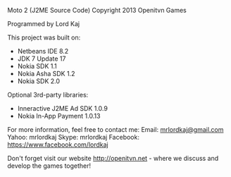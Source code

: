 Moto 2 (J2ME Source Code)
Copyright 2013 Openitvn Games

Programmed by Lord Kaj

This project was built on:
- Netbeans IDE 8.2
- JDK 7 Update 17
- Nokia SDK 1.1
- Nokia Asha SDK 1.2
- Nokia SDK 2.0

Optional 3rd-party libraries:
- Inneractive J2ME Ad SDK 1.0.9
- Nokia In-App Payment 1.0.13

For more information, feel free to contact me:
Email: mrlordkaj@gmail.com
Yahoo: mrlordkaj
Skype: mrlordkaj
Facebook: https://www.facebook.com/lordkaj

Don't forget visit our website http://openitvn.net - where we discuss and develop the games together!